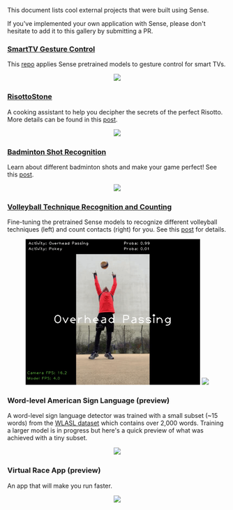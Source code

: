 This document lists cool external projects that were built using Sense.

If you've implemented your own application with Sense, please don't hesitate to add it to this gallery by submitting a 
PR.


### [SmartTV Gesture Control](https://github.com/guillaumebrg/sense-for-smartTVs)

This [repo](https://github.com/guillaumebrg/sense-for-smartTVs) applies Sense pretrained models to gesture control for smart TVs.

<p align="center">
    <img src="https://raw.githubusercontent.com/guillaumebrg/sense-for-smartTVs/master/resources/smarttv_gesture_control/video_test.gif" width="400px">
</p>


### [RisottoStone](https://github.com/sunny-panchal/sense)

A cooking assistant to help you decipher the secrets of the perfect Risotto. 
More details can be found 
in this [post](https://sunnypanchal.ca/project/risotto-stone/).

<p align="center">
    <img src="https://raw.githubusercontent.com/sunny-panchal/sense/master/docs/gifs/keep_stirring_1.gif" width="400px">
</p>


### [Badminton Shot Recognition](https://github.com/YasheshSavani/sense)

Learn about different badminton shots and make your game perfect!
See this [post](https://yasheshsavani.github.io/sense/templates/badminton_shot_recognition.html).

<p align="center">
    <img src="https://raw.githubusercontent.com/YasheshSavani/sense/gh-pages/assets/badminton_shots/badminton_output.gif" width="400px">
</p>


### [Volleyball Technique Recognition and Counting](https://github.com/corneliusboehm/sense)

Fine-tuning the pretrained Sense models to recognize different volleyball techniques (left) and count contacts (right)
for you.
See this [post](https://corneliusboehm.github.io/sense/2021/05/14/volleyball.html) for details.

<p align="center">
    <img src="https://raw.githubusercontent.com/corneliusboehm/sense/master/docs/gifs/volleyball_classification_short.gif" width="400px">
    <img src="https://raw.githubusercontent.com/corneliusboehm/sense/master/docs/gifs/volleyball_counting_short.gif" width="400px">
</p>


### Word-level American Sign Language (preview)

A word-level sign language detector was trained with a small subset (~15 words) from the 
[WLASL dataset](https://dxli94.github.io/WLASL/) which contains over 2,000 words. Training a larger
model is in progress but here's a quick preview of what was achieved with a tiny subset. 

<p align="center">
    <img src="https://raw.githubusercontent.com/sunny-panchal/sense/demo/wlasl/docs/gifs/wlasl_v1.gif" width="400px">
</p>


### Virtual Race App (preview)

An app that will make you run faster.

<p align="center">
    <img src="https://raw.githubusercontent.com/TwentyBN/sense/blob/cosmetic-changes/rename-examples/docs/gifs/virtual_race_app.gif" width="200px">
</p>
